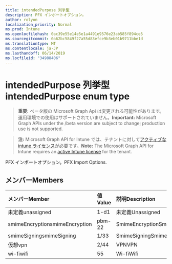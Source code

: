 ```yaml
---
title: intendedPurpose 列挙型
description: PFX インポートオプション。
author: rolyon
localization_priority: Normal
ms.prod: Intune
ms.openlocfilehash: 0ac39e55e14e5e1a4491e9576e23ab585f894ce5
ms.sourcegitcommit: 0a62bc5849f27a55d83efce9b3eb01b9711bbe1d
ms.translationtype: MT
ms.contentlocale: ja-JP
ms.lasthandoff: 06/14/2019
ms.locfileid: "34988406"
---
```

# <a name="intendedpurpose-enum-type"></a><span data-ttu-id="c0136-103">intendedPurpose 列挙型</span><span class="sxs-lookup"><span data-stu-id="c0136-103">intendedPurpose enum type</span></span>

> <span data-ttu-id="c0136-104">**重要:** ベータ版の Microsoft Graph Api は変更される可能性があります。運用環境での使用はサポートされていません。</span><span class="sxs-lookup"><span data-stu-id="c0136-104">**Important:** Microsoft Graph APIs under the /beta version are subject to change; production use is not supported.</span></span>

> <span data-ttu-id="c0136-105">**注:** Microsoft Graph API for Intune では、テナントに対して[アクティブな intune ライセンス](https://go.microsoft.com/fwlink/?linkid=839381)が必要です。</span><span class="sxs-lookup"><span data-stu-id="c0136-105">**Note:** The Microsoft Graph API for Intune requires an [active Intune license](https://go.microsoft.com/fwlink/?linkid=839381) for the tenant.</span></span>

<span data-ttu-id="c0136-106">PFX インポートオプション。</span><span class="sxs-lookup"><span data-stu-id="c0136-106">PFX Import Options.</span></span>

## <a name="members"></a><span data-ttu-id="c0136-107">メンバー</span><span class="sxs-lookup"><span data-stu-id="c0136-107">Members</span></span>
|<span data-ttu-id="c0136-108">メンバー</span><span class="sxs-lookup"><span data-stu-id="c0136-108">Member</span></span>|<span data-ttu-id="c0136-109">値</span><span class="sxs-lookup"><span data-stu-id="c0136-109">Value</span></span>|<span data-ttu-id="c0136-110">説明</span><span class="sxs-lookup"><span data-stu-id="c0136-110">Description</span></span>|
|:---|:---|:---|
|<span data-ttu-id="c0136-111">未定義</span><span class="sxs-lookup"><span data-stu-id="c0136-111">unassigned</span></span>|<span data-ttu-id="c0136-112">1-d</span><span class="sxs-lookup"><span data-stu-id="c0136-112">1</span></span>|<span data-ttu-id="c0136-113">未定義</span><span class="sxs-lookup"><span data-stu-id="c0136-113">Unassigned</span></span>|
|<span data-ttu-id="c0136-114">smimeEncryption</span><span class="sxs-lookup"><span data-stu-id="c0136-114">smimeEncryption</span></span>|<span data-ttu-id="c0136-115">pbm-2</span><span class="sxs-lookup"><span data-stu-id="c0136-115">2</span></span>|<span data-ttu-id="c0136-116">SmimeEncryption</span><span class="sxs-lookup"><span data-stu-id="c0136-116">SmimeEncryption</span></span>|
|<span data-ttu-id="c0136-117">smimeSigning</span><span class="sxs-lookup"><span data-stu-id="c0136-117">smimeSigning</span></span>|<span data-ttu-id="c0136-118">1/3</span><span class="sxs-lookup"><span data-stu-id="c0136-118">3</span></span>|<span data-ttu-id="c0136-119">SmimeSigning</span><span class="sxs-lookup"><span data-stu-id="c0136-119">SmimeSigning</span></span>|
|<span data-ttu-id="c0136-120">仮想</span><span class="sxs-lookup"><span data-stu-id="c0136-120">vpn</span></span>|<span data-ttu-id="c0136-121">2/4</span><span class="sxs-lookup"><span data-stu-id="c0136-121">4</span></span>|<span data-ttu-id="c0136-122">VPN</span><span class="sxs-lookup"><span data-stu-id="c0136-122">VPN</span></span>|
|<span data-ttu-id="c0136-123">wi-fi</span><span class="sxs-lookup"><span data-stu-id="c0136-123">wifi</span></span>|<span data-ttu-id="c0136-124">5</span><span class="sxs-lookup"><span data-stu-id="c0136-124">5</span></span>|<span data-ttu-id="c0136-125">Wi-fi</span><span class="sxs-lookup"><span data-stu-id="c0136-125">Wifi</span></span>|





